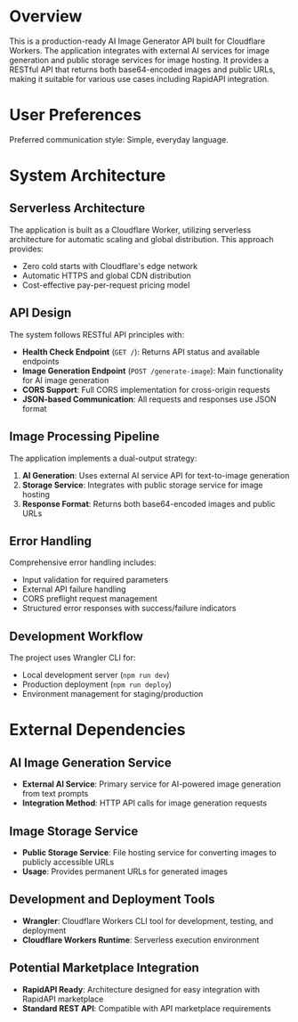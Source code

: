 # Overview

This is a production-ready AI Image Generator API built for Cloudflare Workers. The application integrates with external AI services for image generation and public storage services for image hosting. It provides a RESTful API that returns both base64-encoded images and public URLs, making it suitable for various use cases including RapidAPI integration.

# User Preferences

Preferred communication style: Simple, everyday language.

# System Architecture

## Serverless Architecture
The application is built as a Cloudflare Worker, utilizing serverless architecture for automatic scaling and global distribution. This approach provides:
- Zero cold starts with Cloudflare's edge network
- Automatic HTTPS and global CDN distribution
- Cost-effective pay-per-request pricing model

## API Design
The system follows RESTful API principles with:
- **Health Check Endpoint** (`GET /`): Returns API status and available endpoints
- **Image Generation Endpoint** (`POST /generate-image`): Main functionality for AI image generation
- **CORS Support**: Full CORS implementation for cross-origin requests
- **JSON-based Communication**: All requests and responses use JSON format

## Image Processing Pipeline
The application implements a dual-output strategy:
1. **AI Generation**: Uses external AI service API for text-to-image generation
2. **Storage Service**: Integrates with public storage service for image hosting
3. **Response Format**: Returns both base64-encoded images and public URLs

## Error Handling
Comprehensive error handling includes:
- Input validation for required parameters
- External API failure handling
- CORS preflight request management
- Structured error responses with success/failure indicators

## Development Workflow
The project uses Wrangler CLI for:
- Local development server (`npm run dev`)
- Production deployment (`npm run deploy`)
- Environment management for staging/production

# External Dependencies

## AI Image Generation Service
- **External AI Service**: Primary service for AI-powered image generation from text prompts
- **Integration Method**: HTTP API calls for image generation requests

## Image Storage Service
- **Public Storage Service**: File hosting service for converting images to publicly accessible URLs
- **Usage**: Provides permanent URLs for generated images

## Development and Deployment Tools
- **Wrangler**: Cloudflare Workers CLI tool for development, testing, and deployment
- **Cloudflare Workers Runtime**: Serverless execution environment

## Potential Marketplace Integration
- **RapidAPI Ready**: Architecture designed for easy integration with RapidAPI marketplace
- **Standard REST API**: Compatible with API marketplace requirements